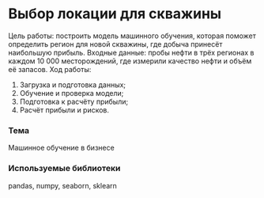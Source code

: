 # Выбор локации для скважины
Цель работы: построить модель машинного обучения, которая поможет определить регион для новой скважины, где добыча принесёт наибольшую прибыль. Входные данные: пробы нефти в трёх регионах в каждом 10 000 месторождений, где измерили качество нефти и объём её запасов. Ход работы:
1. Загрузка и подготовка данных;
2. Обучение и проверка модели;
3. Подготовка к расчёту прибыли;
4. Расчёт прибыли и рисков.

### Тема
Машинное обучение в бизнесе

### Используемые библиотеки
pandas, numpy, seaborn, sklearn
